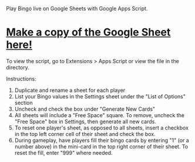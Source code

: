 Play Bingo live on Google Sheets with Google Apps Script.


# [Make a copy of the Google Sheet here!](https://docs.google.com/spreadsheets/d/1pyIqQHvCQLVdCQ8sF_U8VKbcVHL5Ew_7oP2cW-nYgSI/edit?usp=sharing)


To view the script, go to Extensions > Apps Script or view the file in the directory.

Instructions:

1. Duplicate and rename a sheet for each player
2. List your Bingo values in the Settings sheet under the "List of Options" section
3. Uncheck and check the box under "Generate New Cards"
4. All sheets will include a "Free Space" square. To remove, uncheck the "Free Space" box in Settings, then generate all new cards.
5. To reset one player's sheet, as opposed to all sheets, insert a checkbox in the top left corner cell of their sheet and check the box.
6. During gameplay, have players fill their bingo cards by entering "1" (or a number above) in the mini-card in the top right corner of their sheet. To reset the fill, enter "999" where needed.
